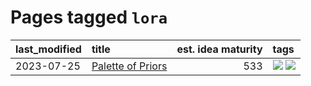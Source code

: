 # Pages tagged `lora`

|last_modified|title|est. idea maturity|tags
|:---|:---|---:|:---|
|2023-07-25|[Palette of Priors](../palette_of_priors.md)|533|[![](https://img.shields.io/badge/tag-experimental-4db4d2)](../tags/experimental.md) [![](https://img.shields.io/badge/tag-lora-e3be61)](../tags/lora.md)|